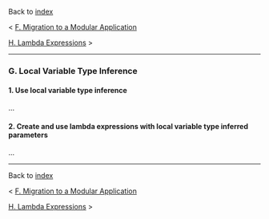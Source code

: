 Back to [index](README.md)

&lt; [F. Migration to a Modular Application](F-MigrationToAModularApplication.md)

[H. Lambda Expressions](H-LambdaExpressions.md) &gt;

---
### G. Local Variable Type Inference
#### 1. Use local variable type inference
...
#### 2. Create and use lambda expressions with local variable type inferred parameters
...

---
Back to [index](README.md)

&lt; [F. Migration to a Modular Application](F-MigrationToAModularApplication.md)

[H. Lambda Expressions](H-LambdaExpressions.md) &gt;
